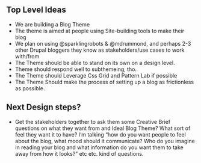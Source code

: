 
## Top Level Ideas 

* We are building a Blog Theme
* The theme is aimed at people using Site-building tools to make their blog
* We plan on using @sparklingrobots & @mdrummond, and perhaps 2-3 other Drupal bloggers they know as  stakeholders/use cases to work with/from
* The Theme should be able to stand on its own on a design level.
* Theme should respond well to subthemeing, tho.
* The Theme should Leverage Css Grid and Pattern Lab if possible
* The Theme Should make the process of setting up a blog as frictionless as possible.


## Next Design steps?

* Get the stakeholders together to ask them some Creative Brief questions on what they want from and Ideal Blog Theme? What sort of feel they want it to have? I’m talking “how do you want people to feel about the blog, what mood should it communicate? Who do you imagine in reading your blog and what information do you want them to take away from how it looks?” etc etc. kind of questions.
